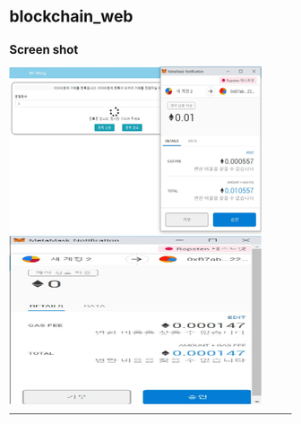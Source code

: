 # blockchain_web
## Screen shot
<img src="./img/blockchain_project.jpg" width="450px" height="300px" title="스크린 샷" alt="Screenshot"></img>
<img src="./img/후기 등록 메타마스크 창.jpg" width="450px" height="300px" title="후기 등록 메타마스크 창" alt="Screenshot"></img>

-------------
